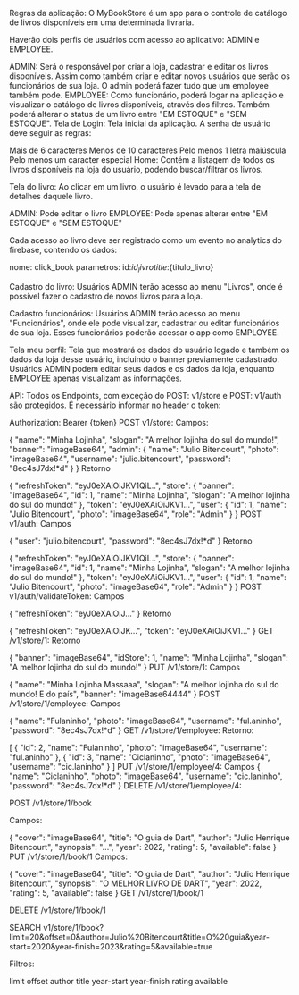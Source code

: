 Regras da aplicação:
O MyBookStore é um app para o controle de catálogo de livros disponíveis em uma determinada livraria.

Haverão dois perfis de usuários com acesso ao aplicativo: ADMIN e EMPLOYEE.

ADMIN: Será o responsável por criar a loja, cadastrar e editar os livros disponíveis. Assim como também criar e editar novos usuários que serão os funcionários de sua loja. O admin poderá fazer tudo que um employee também pode.
EMPLOYEE: Como funcionário, poderá logar na aplicação e visualizar o catálogo de livros disponíveis, através dos filtros. Também poderá alterar o status de um livro entre "EM ESTOQUE" e "SEM ESTOQUE".
Tela de Login:
Tela inicial da aplicação. A senha de usuário deve seguir as regras:

Mais de 6 caracteres
Menos de 10 caracteres
Pelo menos 1 letra maiúscula
Pelo menos um caracter especial
Home:
Contém a listagem de todos os livros disponíveis na loja do usuário, podendo buscar/filtrar os livros.

Tela do livro:
Ao clicar em um livro, o usuário é levado para a tela de detalhes daquele livro.

ADMIN: Pode editar o livro EMPLOYEE: Pode apenas alterar entre "EM ESTOQUE" e "SEM ESTOQUE"

Cada acesso ao livro deve ser registrado como um evento no analytics do firebase, contendo os dados:

nome: click_book
parametros:
id:${id_livro}
title:${titulo_livro}

Cadastro do livro:
Usuários ADMIN terão acesso ao menu "Livros", onde é possível fazer o cadastro de novos livros para a loja.

Cadastro funcionários:
Usuários ADMIN terão acesso ao menu "Funcionários", onde ele pode visualizar, cadastrar ou editar funcionários de sua loja. Esses funcionários poderão acessar o app como EMPLOYEE.

Tela meu perfil:
Tela que mostrará os dados do usuário logado e também os dados da loja desse usuário, incluindo o banner previamente cadastrado. Usuários ADMIN podem editar seus dados e os dados da loja, enquanto EMPLOYEE apenas visualizam as informações.

API:
Todos os Endpoints, com exceção do POST: v1/store e POST: v1/auth são protegidos. É necessário informar no header o token:

Authorization: Bearer {token}
POST v1/store:
Campos:

{
"name": "Minha Lojinha",
"slogan": "A melhor lojinha do sul do mundo!",
"banner": "imageBase64",
"admin": {
"name": "Julio Bitencourt",
"photo": "imageBase64",
"username": "julio.bitencourt",
"password": "8ec4sJ7dx!*d"
}
}
Retorno

{
"refreshToken": "eyJ0eXAiOiJKV1QiL..",
"store": {
"banner": "imageBase64",
"id": 1,
"name": "Minha Lojinha",
"slogan": "A melhor lojinha do sul do mundo!"
},
"token": "eyJ0eXAiOiJKV1...",
"user": {
"id": 1,
"name": "Julio Bitencourt",
"photo": "imageBase64",
"role": "Admin"
}
}
POST v1/auth:
Campos

{
"user": "julio.bitencourt",
"password": "8ec4sJ7dx!*d"
}
Retorno

{
"refreshToken": "eyJ0eXAiOiJKV1QiL..",
"store": {
"banner": "imageBase64",
"id": 1,
"name": "Minha Lojinha",
"slogan": "A melhor lojinha do sul do mundo!"
},
"token": "eyJ0eXAiOiJKV1...",
"user": {
"id": 1,
"name": "Julio Bitencourt",
"photo": "imageBase64",
"role": "Admin"
}
}
POST v1/auth/validateToken:
Campos

{
"refreshToken": "eyJ0eXAiOiJ..."
}
Retorno

{
"refreshToken": "eyJ0eXAiOiJK...",
"token": "eyJ0eXAiOiJKV1..."
}
GET /v1/store/1:
Retorno

{
"banner": "imageBase64",
"idStore": 1,
"name": "Minha Lojinha",
"slogan": "A melhor lojinha do sul do mundo!"
}
PUT /v1/store/1:
Campos

{
"name": "Minha Lojinha Massaaa",
"slogan": "A melhor lojinha do sul do mundo! E do país",
"banner": "imageBase64444"
}
POST /v1/store/1/employee:
Campos

{
"name": "Fulaninho",
"photo": "imageBase64",
"username": "ful.aninho",
"password": "8ec4sJ7dx!*d"
}
GET /v1/store/1/employee:
Retorno:

[
{
"id": 2,
"name": "Fulaninho",
"photo": "imageBase64",
"username": "ful.aninho"
},
{
"id": 3,
"name": "Ciclaninho",
"photo": "imageBase64",
"username": "cic.laninho"
}
]
PUT /v1/store/1/employee/4: Campos
{
"name": "Ciclaninho",
"photo": "imageBase64",
"username": "cic.laninho",
"password": "8ec4sJ7dx!*d"
}
DELETE /v1/store/1/employee/4:

POST /v1/store/1/book

Campos:

{
"cover": "imageBase64",
"title": "O guia de Dart",
"author": "Julio Henrique Bitencourt",
"synopsis": "...",
"year": 2022,
"rating": 5,
"available": false
}
PUT /v1/store/1/book/1
Campos:

{
"cover": "imageBase64",
"title": "O guia de Dart",
"author": "Julio Henrique Bitencourt",
"synopsis": "O MELHOR LIVRO DE DART",
"year": 2022,
"rating": 5,
"available": false
}
GET /v1/store/1/book/1

DELETE /v1/store/1/book/1

SEARCH v1/store/1/book?limit=20&offset=0&author=Julio%20Bitencourt&title=O%20guia&year-start=2020&year-finish=2023&rating=5&available=true

Filtros:

limit
offset
author
title
year-start
year-finish
rating
available
